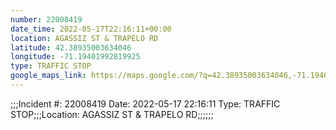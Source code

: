 ```yaml
---
number: 22008419
date_time: 2022-05-17T22:16:11+00:00
location: AGASSIZ ST & TRAPELO RD
latitude: 42.38935003634046
longitude: -71.19401992819925
type: TRAFFIC STOP
google_maps_link: https://maps.google.com/?q=42.38935003634046,-71.19401992819925
---
```


;;;Incident #: 22008419   Date: 2022-05-17 22:16:11   Type: TRAFFIC STOP;;;Location: AGASSIZ ST & TRAPELO RD;;;;;;
